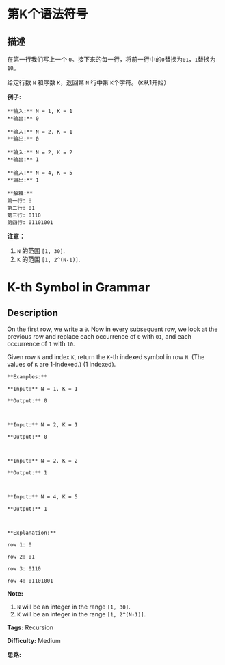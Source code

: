 # 第K个语法符号

## 描述

在第一行我们写上一个 `0`。接下来的每一行，将前一行中的`0`替换为`01`，`1`替换为`10`。

给定行数 `N` 和序数 `K`，返回第 `N` 行中第 `K`个字符。（`K`从1开始）

  
**例子:**

    
    
    **输入:** N = 1, K = 1
    **输出:** 0
    
    **输入:** N = 2, K = 1
    **输出:** 0
    
    **输入:** N = 2, K = 2
    **输出:** 1
    
    **输入:** N = 4, K = 5
    **输出:** 1
    
    **解释:**
    第一行: 0
    第二行: 01
    第三行: 0110
    第四行: 01101001
    

  
**注意：**

  1. `N` 的范围 `[1, 30]`.
  2. `K` 的范围 `[1, 2^(N-1)]`.



# K-th Symbol in Grammar

## Description



On the first row, we write a `0`. Now in every subsequent row, we look at the previous row and replace each occurrence of `0` with `01`, and each occurrence of `1` with `10`.

Given row `N` and index `K`, return the `K`-th indexed symbol in row `N`. (The values of `K` are 1-indexed.) (1 indexed).

    
    
    **Examples:**
    **Input:** N = 1, K = 1
    **Output:** 0
    
    **Input:** N = 2, K = 1
    **Output:** 0
    
    **Input:** N = 2, K = 2
    **Output:** 1
    
    **Input:** N = 4, K = 5
    **Output:** 1
    
    **Explanation:**
    row 1: 0
    row 2: 01
    row 3: 0110
    row 4: 01101001
    

**Note:**

  1. `N` will be an integer in the range `[1, 30]`.
  2. `K` will be an integer in the range `[1, 2^(N-1)]`.


**Tags:** Recursion

**Difficulty:** Medium

**思路:**
